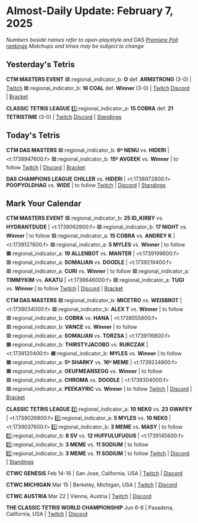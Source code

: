 # Almost-Daily Update: February 7, 2025
*Numbers beside names refer to open-playstyle and DAS [Premiere Poll rankings](https://docs.google.com/document/d/1ddYqLQp5AIR3b6RwN9SxUg1Qr8MOmR-SgrhLkjXcQxY/edit?tab=t.0)*
*Matchups and times may be subject to change*

## Yesterday's Tetris
**CTM MASTERS EVENT**
:blue_square::regional_indicator_b:  **O** def. **ARMSTRONG** (3-0)  |  [Twitch](https://www.twitch.tv/videos/2374489179?t=00h29m26s)
:blue_square::regional_indicator_b:  **16 COAL** def. **Winner** (3-0)  |  [Twitch](https://www.twitch.tv/videos/2374489179?t=00h52m47s)
[Discord](https://go.ctm.gg/discord)  |  [Bracket](https://go.ctm.gg/event/ctm-february-2025/masters-event/)

**CLASSIC TETRIS LEAGUE**
:one::regional_indicator_a:  **15 COBRA** def. **21 TETRISTIME** (3-0)  |  [Twitch](https://www.twitch.tv/videos/2374445082?t=00h23m10s)
[Discord](https://tinyurl.com/classictetrisleague)  |  [Standings](https://ctlscoreboard.herokuapp.com)

## Today's Tetris
**CTM DAS MASTERS**
:blue_square::regional_indicator_b:  **6ᴰ NENU** vs. **HIDERI**  |  <t:1738947600:f>
:blue_square::regional_indicator_b:  **15ᴰ AVGEEK** vs. **Winner**  |  to follow
[Twitch](https://twitch.tv/monthlytetris)  |  [Discord](https://go.ctm.gg/discord)  |  [Bracket](https://go.ctm.gg/event/ctm-das-masters-february-2025/das-masters/)

**DAS CHAMPIONS LEAGUE**
**CHILLER** vs. **HIDERI**  |  <t:1738972800:f>
**POOPYOLDHAG** vs. **WIDE**  |  to follow
[Twitch](https://twitch.tv/dastetris)  |  [Discord](https://tinyurl.com/dcltetris)  |  [Standings](https://docs.google.com/spreadsheets/d/1nEN0MAbueG36UDkpfUsPZEmAMuKif6IcLAmJ8iZhCe8/edit?gid=810776162#gid=810776162)

## Mark Your Calendar
**CTM MASTERS EVENT**
:green_square::regional_indicator_b:  **25 ID_KIRBY** vs. **HYDRANTDUDE**  |  <t:1739062800:f>
:green_square::regional_indicator_b:  **17 NIGHT** vs. **Winner**  |  to follow
:blue_square::regional_indicator_a:  **15 COBRA** vs. **ANDREY K**  |  <t:1739127600:f>
:blue_square::regional_indicator_a:  **5 MYLES** vs. **Winner**  |  to follow
:orange_square::regional_indicator_a:  **19 ALLENBOT** vs. **MANTER**  |  <t:1739199600:f>
:red_square::regional_indicator_a:  **SOMALIAN** vs. **DOODLE**  |  <t:1739219400:f>
:red_square::regional_indicator_a:  **CURI** vs. **Winner**  |  to follow
:green_square::regional_indicator_a:  **TIMMYKIM** vs. **AKATU**  |  <t:1739646000:f>
:green_square::regional_indicator_a:  **TUGI** vs. **Winner**  |  to follow
[Twitch](https://twitch.tv/monthlytetris)  |  [Discord](https://go.ctm.gg/event/ctm-february-2025/masters-event/)  |  [Bracket](https://go.ctm.gg/event/ctm-february-2025/masters-event/)

**CTM DAS MASTERS**
:green_square::regional_indicator_b:  **MICETRO** vs. **WEISBROT**  |  <t:1739034000:f>
:green_square::regional_indicator_b:  **ALEX T** vs. **Winner**  |  to follow
:red_square::regional_indicator_b:  **COBRA** vs. **HANA**  |  <t:1739055600:f>
:red_square::regional_indicator_b:  **VANCE** vs. **Winner**  |  to follow
:red_square::regional_indicator_a:  **SOMALIAN** vs. **TORZSA**  |  <t:1739116800:f>
:orange_square::regional_indicator_b:  **THIRSTYJACOBO** vs. **RURCZAK**  |  <t:1739120400:f>
:orange_square::regional_indicator_b:  **MYLES** vs. **Winner**  |  to follow
:orange_square::regional_indicator_a:  **5ᴰ SHARKY** vs. **16ᴰ MEME**  |  <t:1739224800:f>
:orange_square::regional_indicator_a:  **OEUFMEANSEGG** vs. **Winner**  |  to follow
:green_square::regional_indicator_a:  **CHROMA** vs. **DOODLE**  |  <t:1739304000:f>
:green_square::regional_indicator_a:  **PEEKAYRIC** vs. **Winner**  |  to follow
[Twitch](https://twitch.tv/monthlytetris)  |  [Discord](https://go.ctm.gg/discord)  |  [Bracket](https://go.ctm.gg/event/ctm-das-masters-february-2025/das-masters/)

**CLASSIC TETRIS LEAGUE**
:one::regional_indicator_a:  **10 NEK0** vs. **23 GWAFEY**  |  <t:1739026800:f>
:one::regional_indicator_a:  **5 MYLES** vs. **10 NEK0**  |  <t:1739037600:f>
:one::regional_indicator_b:  **3 MEME** vs. **MASY**  |  to follow
:one::regional_indicator_b:  **8 SV** vs. **12 HUFFULUFUGUS**  |  <t:1739145600:f>
:one::regional_indicator_b:  **3 MEME** vs. **11 SODIUM**  |  to follow
:one::regional_indicator_b:  **3 MEME** vs. **11 SODIUM**  |  to follow
[Twitch](https://twitch.tv/classictetrisleague)  |  [Discord](https://tinyurl.com/classictetrisleague)  |  [Standings](https://ctlscoreboard.herokuapp.com)

**CTWC GENESIS**
Feb 14-16  |  San Jose, California, USA  |  [Twitch](https://www.twitch.tv/classictetris)  |  [Discord](https://tinyurl.com/ctwcdiscord)

**CTWC MICHIGAN**
Mar 15  |  Berkeley, Michigan, USA  |  [Twitch](https://www.twitch.tv/classictetris)  |  [Discord](https://tinyurl.com/ctwcdiscord)

**CTWC AUSTRIA**
Mar 22  |  Vienna, Austria  |  [Twitch](https://www.twitch.tv/classictetris)  |  [Discord](https://tinyurl.com/ctwcdiscord)

**THE CLASSIC TETRIS WORLD CHAMPIONSHIP**
Jun 6-8  |  Pasadena, California, USA  |  [Twitch](https://www.twitch.tv/classictetris)  |  [Discord](https://tinyurl.com/ctwcdiscord)